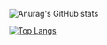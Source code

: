 ![Anurag's GitHub stats](https://github-readme-stats.vercel.app/api?username=miguelro501&show_icons=true&theme=transparent)

[![Top Langs](https://github-readme-stats.vercel.app/api/top-langs/?username=miguelro501&layout=compact)](https://github.com/anuraghazra/github-readme-stats)

